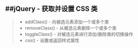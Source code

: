 ##jQuery - 获取并设置 CSS 类
----
> * addClass() - 向被选元素添加一个或多个类  
> * removeClass() - 从被选元素删除一个或多个类  
> * toggleClass() - 对被选元素进行添加/删除类的切换操作  
> * css() - 设置或返回样式属性  
> 

